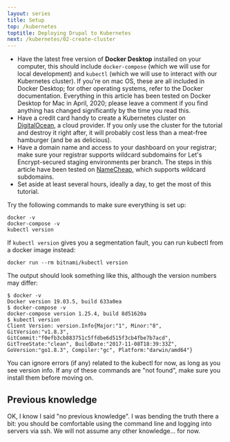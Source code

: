 ```yaml
---
layout: series
title: Setup
top: /kubernetes
toptitle: Deploying Drupal to Kubernetes
next: /kubernetes/02-create-cluster
---
```


* Have the latest free version of **Docker Desktop** installed on your computer, this should include `docker-compose` (which we will use for local development) and `kubectl` (which we will use to interact with our Kubernetes cluster). If you're on mac OS, these are all included in Docker Desktop; for other operating systems, refer to the Docker documentation. Everything in this article has been tested on Docker Desktop for Mac in April, 2020; please leave a comment if you find anything has changed significantly by the time you read this.
* Have a credit card handy to create a Kubernetes cluster on [DigitalOcean](http://digitalocean.com), a cloud provider. If you only use the cluster for the tutorial and destroy it right after, it will probably cost less than a meat-free hamburger (and be as delicious).
* Have a domain name and access to your dashboard on your registrar; make sure your registrar supports wildcard subdomains for Let's Encrypt-secured staging environments per branch. The steps in this article have been tested on [NameCheap](https://www.namecheap.com), which supports wildcard subdomains.
* Set aside at least several hours, ideally a day, to get the most of this tutorial.

Try the following commands to make sure everything is set up:

    docker -v
    docker-compose -v
    kubectl version

If `kubectl version` gives you a segmentation fault, you can run kubectl from a docker image instead:

    docker run --rm bitnami/kubectl version

The output should look something like this, although the version numbers may differ:

    $ docker -v
    Docker version 19.03.5, build 633a0ea
    $ docker-compose -v
    docker-compose version 1.25.4, build 8d51620a
    $ kubectl version
    Client Version: version.Info{Major:"1", Minor:"8", GitVersion:"v1.8.3", GitCommit:"f0efb3cb883751c5ffdbe6d515f3cb4fbe7b7acd", GitTreeState:"clean", BuildDate:"2017-11-08T18:39:33Z", GoVersion:"go1.8.3", Compiler:"gc", Platform:"darwin/amd64"}

You can ignore errors (if any) related to the kubectl for now, as long as you see version info. If any of these commands are "not found", make sure you install them before moving on.

Previous knowledge
-----

OK, I know I said "no previous knowledge". I was bending the truth there a bit: you should be comfortable using the command line and logging into servers via ssh. We will not assume any other knowledge... for now.

